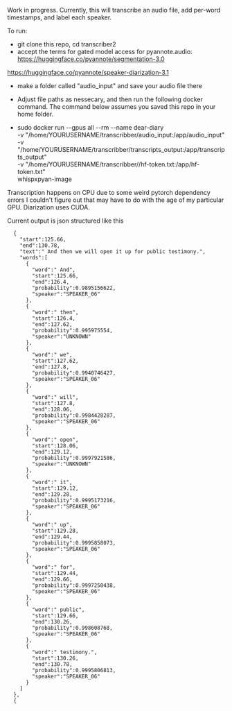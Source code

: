 Work in progress. Currently, this will transcribe an audio file, add per-word timestamps, and label each speaker. 

To run: 
- git clone this repo, cd transcriber2
- accept the terms for gated model access for pyannote.audio: 
[https://huggingface.co/pyannote/segmentation-3.0
](https://huggingface.co/pyannote/speaker-diarization-3.1)

[https://huggingface.co/pyannote/speaker-diarization-3.1
](https://huggingface.co/pyannote/speaker-diarization-3.1
)
- make a folder called "audio_input" and save your audio file there

- Adjust file paths as nessecary, and then run the following docker command. The command below assumes you saved this repo in your home folder.
- 
  sudo docker run --gpus all --rm --name dear-diary \
  -v "/home/YOURUSERNAME/transcribber/audio_input:/app/audio_input" \
  -v "/home/YOURUSERNAME/transcribber/transcripts_output:/app/transcripts_output" \
  -v "/home/YOURUSERNAME/transcribber//hf-token.txt:/app/hf-token.txt" \
  whispxpyan-image

Transcription happens on CPU due to some weird pytorch dependency errors I couldn't figure out that may have to do with the age of my particular GPU. Diarization uses CUDA. 


  
Current output is json structured like this 

```
  {
    "start":125.66,
    "end":130.78,
    "text":" And then we will open it up for public testimony.",
    "words":[
      {
        "word":" And",
        "start":125.66,
        "end":126.4,
        "probability":0.9895156622,
        "speaker":"SPEAKER_06"
      },
      {
        "word":" then",
        "start":126.4,
        "end":127.62,
        "probability":0.995975554,
        "speaker":"UNKNOWN"
      },
      {
        "word":" we",
        "start":127.62,
        "end":127.8,
        "probability":0.9940746427,
        "speaker":"SPEAKER_06"
      },
      {
        "word":" will",
        "start":127.8,
        "end":128.06,
        "probability":0.9984428287,
        "speaker":"SPEAKER_06"
      },
      {
        "word":" open",
        "start":128.06,
        "end":129.12,
        "probability":0.9997921586,
        "speaker":"UNKNOWN"
      },
      {
        "word":" it",
        "start":129.12,
        "end":129.28,
        "probability":0.9995173216,
        "speaker":"SPEAKER_06"
      },
      {
        "word":" up",
        "start":129.28,
        "end":129.44,
        "probability":0.9995858073,
        "speaker":"SPEAKER_06"
      },
      {
        "word":" for",
        "start":129.44,
        "end":129.66,
        "probability":0.9997250438,
        "speaker":"SPEAKER_06"
      },
      {
        "word":" public",
        "start":129.66,
        "end":130.26,
        "probability":0.998608768,
        "speaker":"SPEAKER_06"
      },
      {
        "word":" testimony.",
        "start":130.26,
        "end":130.78,
        "probability":0.9995806813,
        "speaker":"SPEAKER_06"
      }
    ]
  },
  {
```
